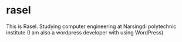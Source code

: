 # rasel
This is Rasel. Studying computer engineering at Narsingdi polytechnic institute (I am also a wordpress developer with using WordPress)
